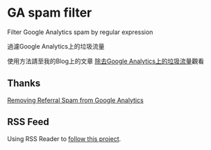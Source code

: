 # GA spam filter
Filter Google Analytics spam by regular expression

過濾Google Analytics上的垃圾流量


使用方法請至我的Blog上的文章 [除去Google Analytics上的垃圾流量](https://blog.ldkrsi.in/%E9%99%A4%E5%8E%BBgoogle-analytics%E4%B8%8A%E7%9A%84%E5%9E%83%E5%9C%BE%E6%B5%81%E9%87%8F/)觀看

## Thanks
[Removing Referral Spam from Google Analytics](https://www.viget.com/articles/removing-referral-spam-from-google-analytics)

## RSS Feed

Using RSS Reader to [follow this project](https://github.com/ldkrsi/ga-spam-filter/commits/master.atom).